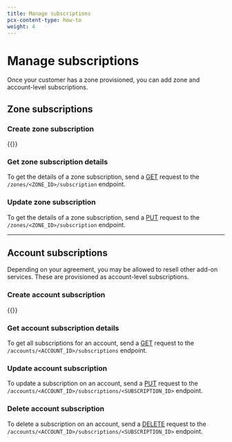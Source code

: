 ```yaml
---
title: Manage subscriptions
pcx-content-type: how-to
weight: 4
---
```


# Manage subscriptions

Once your customer has a zone provisioned, you can add zone and account-level subscriptions.

## Zone subscriptions

### Create zone subscription

{{<render file="_create-zone-subscription.md">}}

### Get zone subscription details

To get the details of a zone subscription, send a [GET](https://api.cloudflare.com/#zone-subscription-zone-subscription-details) request to the `/zones/<ZONE_ID>/subscription` endpoint.

### Update zone subscription

To get the details of a zone subscription, send a [PUT](https://api.cloudflare.com/#zone-subscription-update-zone-subscription) request to the `/zones/<ZONE_ID>/subscription` endpoint.

---

## Account subscriptions

Depending on your agreement, you may be allowed to resell other add-on services. These are provisioned as account-level subscriptions.

### Create account subscription

{{<render file="_create-account-subscription.md">}}

### Get account subscription details

To get all subscriptions for an account, send a [GET](https://api.cloudflare.com/#account-subscriptions-list-subscriptions) request to the `/accounts/<ACCOUNT_ID>/subscriptions` endpoint.

### Update account subscription

To update a subscription on an account, send a [PUT](https://api.cloudflare.com/#account-subscriptions-update-subscription) request to the `/accounts/<ACCOUNT_ID>/subscriptions/<SUBSCRIPTION_ID>` endpoint.

### Delete account subscription

To delete a subscription on an account, send a [DELETE](hhttps://api.cloudflare.com/#account-subscriptions-delete-subscription) request to the `/accounts/<ACCOUNT_ID>/subscriptions/<SUBSCRIPTION_ID>` endpoint.